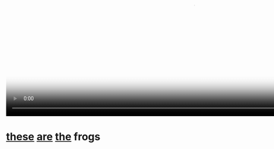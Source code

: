 <br /><br /><br /><br /><br /><br /><br /><br /><br /><br />
<p class='center'>
<video width="1024" poster="frogs.jpeg" autoplay loop playsinline controls>
    <source src="frogs.mp4" type="video/mp4">
    <source src="frogs.mov" type="video/mov">
    <source src="frogs.webm" type="video/webm">
    <source src="frogs.ogg" type="video/ogg">
</video>
<br />
</p>
<p class='center'>
<h1>
<a href="../1">these</a> <a href="../2">are</a> <a href="../3">the</a> frogs
</h1>
</p>